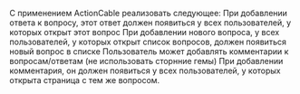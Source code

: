 С применением ActionCable реализовать следующее:
При добавлении ответа к вопросу, этот ответ должен появиться у всех пользователей, у которых открыт этот вопрос
При добавлении нового вопроса, у всех пользователей, у которых открыт список вопросов, должен появиться новый вопрос в списке
Пользователь может добавлять комментарии к вопросам/ответам (не использовать сторнние гемы)
При добавлении комментария, он должен появиться у всех пользователей, у которых открыта страница с тем же вопросом.
